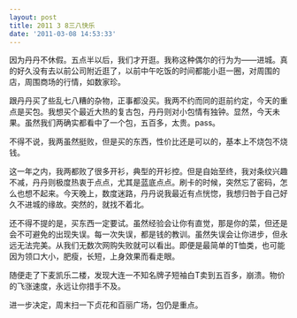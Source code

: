 ```yaml
---
layout: post
title: 2011 3 8三八快乐
date: '2011-03-08 14:53:33'
---
```



 因为丹丹不休假。五点半以后，我们才开逛。我称这种偶尔的行为为——进城。真的好久没有去以前公司附近逛了，以前中午吃饭的时间都能小逛一圈，对周围的店，周围商场的行情，如数家珍。

 跟丹丹买了些乱七八糟的杂物，正事都没买。我两不约而同的逛前约定，今天的重点是买包。我想买个最近大热的复古包，丹丹则对小包情有独钟。显然，今天未果。虽然我们两确实都看中了一个包，五百多，太贵。pass。

 不得不说，我两虽然挺败，但是买的东西，性价比还是可以的，基本上不烧包不烧钱。

 这一年之内，我两都败了很多开衫，典型的开衫控。但是自始至终，我对条纹兴趣不减，丹丹则极度热衷于点点，尤其是蓝底点点。刷卡的时候，突然忘了密码，怎么也想不起来。今天晚上，数度迷路，丹丹说我最近有点恍惚，我想归咎于自己好久不进城的缘故。突然的，就找不着北。

 还不得不提的是，买东西一定要试。虽然经验会让你有直觉，那是你的菜，但还是会不可避免的出现失误。每一次失误，都是钱的教训。虽然失误会让你进步，但永远无法完美。从我们无数次网购失败就可以看出。即便是最简单的T恤类，也可能因为领口大小，肥瘦，长短，上身效果而看走眼。

 随便走了下麦凯乐二楼，发现大连一不知名牌子短袖白T卖到五百多，崩溃。物价的飞涨速度，永远让你措手不及。

 进一步决定，周末扫一下贞花和百丽广场，包仍是重点。


